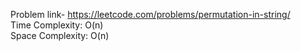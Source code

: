 Problem link- https://leetcode.com/problems/permutation-in-string/ </br>
Time Complexity: O(n) </br>
Space Complexity: O(n)

